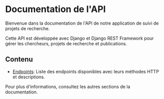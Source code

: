 # Documentation de l'API

Bienvenue dans la documentation de l'API de notre application de suivi de projets de recherche.

Cette API est développée avec Django et Django REST Framework pour gérer les chercheurs, projets de recherche et publications.

## Contenu

- [Endpoints](endpoints.md): Liste des endpoints disponibles avec leurs méthodes HTTP et descriptions.

Pour plus d'informations, consultez les autres sections de la documentation.